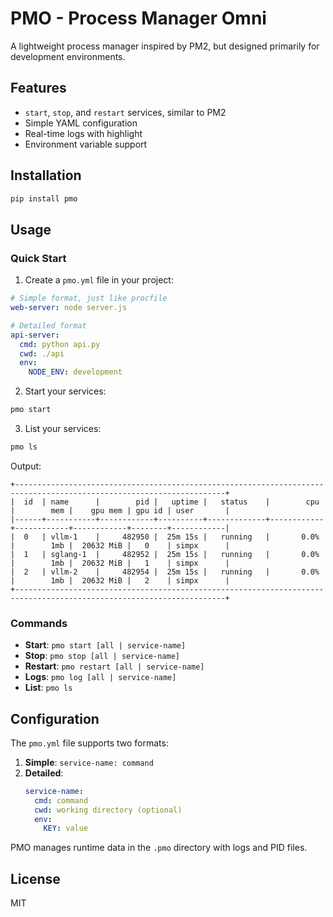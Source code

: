 # PMO - Process Manager Omni

A lightweight process manager inspired by PM2, but designed primarily for development environments.

## Features

- `start`, `stop`, and `restart` services, similar to PM2
- Simple YAML configuration
- Real-time logs with highlight
- Environment variable support

## Installation

```bash
pip install pmo
```

## Usage

### Quick Start

1. Create a `pmo.yml` file in your project:

```yaml
# Simple format, just like procfile
web-server: node server.js

# Detailed format
api-server:
  cmd: python api.py
  cwd: ./api
  env:
    NODE_ENV: development
```

2. Start your services:

```bash
pmo start
```

3. List your services:

```bash
pmo ls
```

Output:

```plaintext
+---------------------------------------------------------------------------------------------------------------------+
|  id  | name      |        pid |   uptime |   status    |        cpu |        mem |    gpu mem | gpu id | user       |
|------+-----------+------------+----------+-------------+------------+------------+------------+--------+------------|
|  0   | vllm-1    |     482950 |  25m 15s |   running   |       0.0% |        1mb |  20632 MiB |   0    | simpx      |
|  1   | sglang-1  |     482952 |  25m 15s |   running   |       0.0% |        1mb |  20632 MiB |   1    | simpx      |
|  2   | vllm-2    |     482954 |  25m 15s |   running   |       0.0% |        1mb |  20632 MiB |   2    | simpx      |
+---------------------------------------------------------------------------------------------------------------------+
```



### Commands

- **Start**: `pmo start [all | service-name]`
- **Stop**: `pmo stop [all | service-name]`
- **Restart**: `pmo restart [all | service-name]`
- **Logs**: `pmo log [all | service-name]`
- **List**: `pmo ls`

## Configuration

The `pmo.yml` file supports two formats:

1. **Simple**: `service-name: command`
2. **Detailed**:
   ```yaml
   service-name:
     cmd: command
     cwd: working directory (optional)
     env:
       KEY: value
   ```

PMO manages runtime data in the `.pmo` directory with logs and PID files.

## License

MIT